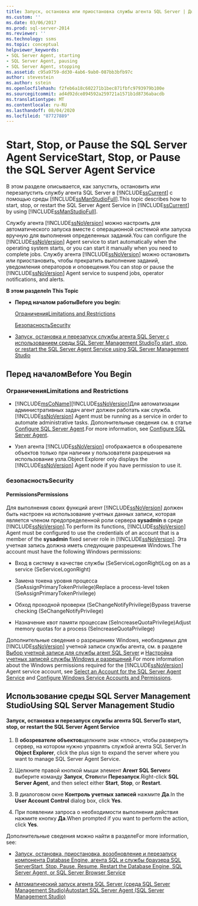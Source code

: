 ```yaml
---
title: Запуск, остановка или приостановка службы агента SQL Server | Документация Майкрософт
ms.custom: ''
ms.date: 03/06/2017
ms.prod: sql-server-2014
ms.reviewer: ''
ms.technology: ssms
ms.topic: conceptual
helpviewer_keywords:
- SQL Server Agent, starting
- SQL Server Agent, pausing
- SQL Server Agent, stopping
ms.assetid: c95a9759-dd30-4ab6-9ab0-087bb3bfb97c
author: stevestein
ms.author: sstein
ms.openlocfilehash: f2feb6a18c602271b1bec871fbfc9793979b100e
ms.sourcegitcommit: ad4d92dce894592a259721a1571b1d8736abacdb
ms.translationtype: MT
ms.contentlocale: ru-RU
ms.lasthandoff: 08/04/2020
ms.locfileid: "87727889"
---
```

# <a name="start-stop-or-pause-the-sql-server-agent-service"></a><span data-ttu-id="afc41-102">Start, Stop, or Pause the SQL Server Agent Service</span><span class="sxs-lookup"><span data-stu-id="afc41-102">Start, Stop, or Pause the SQL Server Agent Service</span></span>
  <span data-ttu-id="afc41-103">В этом разделе описывается, как запустить, остановить или перезапустить службу агента SQL Server в [!INCLUDE[ssCurrent](../../includes/sscurrent-md.md)] с помощью среды [!INCLUDE[ssManStudioFull](../../includes/ssmanstudiofull-md.md)].</span><span class="sxs-lookup"><span data-stu-id="afc41-103">This topic describes how to start, stop, or restart the SQL Server Agent Service in [!INCLUDE[ssCurrent](../../includes/sscurrent-md.md)] by using [!INCLUDE[ssManStudioFull](../../includes/ssmanstudiofull-md.md)].</span></span>  
  
 <span data-ttu-id="afc41-104">Службу агента [!INCLUDE[ssNoVersion](../../includes/ssnoversion-md.md)] можно настроить для автоматического запуска вместе с операционной системой или запуска вручную для выполнения определенных заданий.</span><span class="sxs-lookup"><span data-stu-id="afc41-104">You can configure the [!INCLUDE[ssNoVersion](../../includes/ssnoversion-md.md)] Agent service to start automatically when the operating system starts, or you can start it manually when you need to complete jobs.</span></span> <span data-ttu-id="afc41-105">Службу агента [!INCLUDE[ssNoVersion](../../includes/ssnoversion-md.md)] можно остановить или приостановить, чтобы прекратить выполнение заданий, уведомления операторов и оповещения.</span><span class="sxs-lookup"><span data-stu-id="afc41-105">You can stop or pause the [!INCLUDE[ssNoVersion](../../includes/ssnoversion-md.md)] Agent service to suspend jobs, operator notifications, and alerts.</span></span>  
  
 <span data-ttu-id="afc41-106">**В этом разделе**</span><span class="sxs-lookup"><span data-stu-id="afc41-106">**In This Topic**</span></span>  
  
-   <span data-ttu-id="afc41-107">**Перед началом работы**</span><span class="sxs-lookup"><span data-stu-id="afc41-107">**Before you begin:**</span></span>  
  
     [<span data-ttu-id="afc41-108">Ограничения</span><span class="sxs-lookup"><span data-stu-id="afc41-108">Limitations and Restrictions</span></span>](#Restrictions)  
  
     [<span data-ttu-id="afc41-109">Безопасность</span><span class="sxs-lookup"><span data-stu-id="afc41-109">Security</span></span>](#Security)  
  
-   [<span data-ttu-id="afc41-110">Запуск, остановка и перезапуск службы агента SQL Server с использованием среды SQL Server Management Studio</span><span class="sxs-lookup"><span data-stu-id="afc41-110">To start, stop, or restart the SQL Server Agent Service using SQL Server Management Studio</span></span>](#SSMSProcedure)  
  
##  <a name="before-you-begin"></a><a name="BeforeYouBegin"></a> <span data-ttu-id="afc41-111">Перед началом</span><span class="sxs-lookup"><span data-stu-id="afc41-111">Before You Begin</span></span>  
  
###  <a name="limitations-and-restrictions"></a><a name="Restrictions"></a> <span data-ttu-id="afc41-112">Ограничения</span><span class="sxs-lookup"><span data-stu-id="afc41-112">Limitations and Restrictions</span></span>  
  
-   [!INCLUDE[msCoName](../../includes/msconame-md.md)]<span data-ttu-id="afc41-113">[!INCLUDE[ssNoVersion](../../includes/ssnoversion-md.md)]Для автоматизации административных задач агент должен работать как служба.</span><span class="sxs-lookup"><span data-stu-id="afc41-113">[!INCLUDE[ssNoVersion](../../includes/ssnoversion-md.md)] Agent must be running as a service in order to automate administrative tasks.</span></span> <span data-ttu-id="afc41-114">Дополнительные сведения см. в статье [Configure SQL Server Agent](configure-sql-server-agent.md).</span><span class="sxs-lookup"><span data-stu-id="afc41-114">For more information, see [Configure SQL Server Agent](configure-sql-server-agent.md).</span></span>  
  
-   <span data-ttu-id="afc41-115">Узел агента [!INCLUDE[ssNoVersion](../../includes/ssnoversion-md.md)] отображается в обозревателе объектов только при наличии у пользователя разрешения на использование узла.</span><span class="sxs-lookup"><span data-stu-id="afc41-115">Object Explorer only displays the [!INCLUDE[ssNoVersion](../../includes/ssnoversion-md.md)] Agent node if you have permission to use it.</span></span>  
  
###  <a name="security"></a><a name="Security"></a> <span data-ttu-id="afc41-116">безопасность</span><span class="sxs-lookup"><span data-stu-id="afc41-116">Security</span></span>  
  
####  <a name="permissions"></a><a name="Permissions"></a> <span data-ttu-id="afc41-117">Permissions</span><span class="sxs-lookup"><span data-stu-id="afc41-117">Permissions</span></span>  
 <span data-ttu-id="afc41-118">Для выполнения своих функций агент [!INCLUDE[ssNoVersion](../../includes/ssnoversion-md.md)] должен быть настроен на использование учетных данных записи, которая является членом предопределенной роли сервера **sysadmin** в среде [!INCLUDE[ssNoVersion](../../includes/ssnoversion-md.md)].</span><span class="sxs-lookup"><span data-stu-id="afc41-118">To perform its functions, [!INCLUDE[ssNoVersion](../../includes/ssnoversion-md.md)] Agent must be configured to use the credentials of an account that is a member of the **sysadmin** fixed server role in [!INCLUDE[ssNoVersion](../../includes/ssnoversion-md.md)].</span></span> <span data-ttu-id="afc41-119">Эта учетная запись должна иметь следующие разрешения Windows.</span><span class="sxs-lookup"><span data-stu-id="afc41-119">The account must have the following Windows permissions:</span></span>  
  
-   <span data-ttu-id="afc41-120">Вход в систему в качестве службы (SeServiceLogonRight)</span><span class="sxs-lookup"><span data-stu-id="afc41-120">Log on as a service (SeServiceLogonRight)</span></span>  
  
-   <span data-ttu-id="afc41-121">Замена токена уровня процесса (SeAssignPrimaryTokenPrivilege)</span><span class="sxs-lookup"><span data-stu-id="afc41-121">Replace a process-level token (SeAssignPrimaryTokenPrivilege)</span></span>  
  
-   <span data-ttu-id="afc41-122">Обход проходной проверки (SeChangeNotifyPrivilege)</span><span class="sxs-lookup"><span data-stu-id="afc41-122">Bypass traverse checking (SeChangeNotifyPrivilege)</span></span>  
  
-   <span data-ttu-id="afc41-123">Назначение квот памяти процессам (SeIncreaseQuotaPrivilege)</span><span class="sxs-lookup"><span data-stu-id="afc41-123">Adjust memory quotas for a process (SeIncreaseQuotaPrivilege)</span></span>  
  
 <span data-ttu-id="afc41-124">Дополнительные сведения о разрешениях Windows, необходимых для [!INCLUDE[ssNoVersion](../../includes/ssnoversion-md.md)] учетной записи службы агента, см. в разделе [Выбор учетной записи для службы агент SQL Server](select-an-account-for-the-sql-server-agent-service.md) и [Настройка учетных записей службы Windows и разрешений](../../database-engine/configure-windows/configure-windows-service-accounts-and-permissions.md).</span><span class="sxs-lookup"><span data-stu-id="afc41-124">For more information about the Windows permissions required for the [!INCLUDE[ssNoVersion](../../includes/ssnoversion-md.md)] Agent service account, see [Select an Account for the SQL Server Agent Service](select-an-account-for-the-sql-server-agent-service.md) and [Configure Windows Service Accounts and Permissions](../../database-engine/configure-windows/configure-windows-service-accounts-and-permissions.md).</span></span>  
  
##  <a name="using-sql-server-management-studio"></a><a name="SSMSProcedure"></a> <span data-ttu-id="afc41-125">Использование среды SQL Server Management Studio</span><span class="sxs-lookup"><span data-stu-id="afc41-125">Using SQL Server Management Studio</span></span>  
  
#### <a name="to-start-stop-or-restart-the-sql-server-agent-service"></a><span data-ttu-id="afc41-126">Запуск, остановка и перезапуск службы агента SQL Server</span><span class="sxs-lookup"><span data-stu-id="afc41-126">To start, stop, or restart the SQL Server Agent Service</span></span>  
  
1.  <span data-ttu-id="afc41-127">В **обозревателе объектов**щелкните знак «плюс», чтобы развернуть сервер, на котором нужно управлять службой агента SQL Server.</span><span class="sxs-lookup"><span data-stu-id="afc41-127">In **Object Explorer**, click the plus sign to expand the server where you want to manage SQL Server Agent Service.</span></span>  
  
2.  <span data-ttu-id="afc41-128">Щелкните правой кнопкой мыши элемент **Агент SQL Server**и выберите команду **Запуск**, **Стоп**или **Перезапуск**.</span><span class="sxs-lookup"><span data-stu-id="afc41-128">Right-click **SQL Server Agent**, and then select either **Start**, **Stop**, or **Restart**.</span></span>  
  
3.  <span data-ttu-id="afc41-129">В диалоговом окне **Контроль учетных записей** нажмите **Да**.</span><span class="sxs-lookup"><span data-stu-id="afc41-129">In the **User Account Control** dialog box, click **Yes**.</span></span>  
  
4.  <span data-ttu-id="afc41-130">При появлении запроса о необходимости выполнения действия нажмите кнопку **Да**.</span><span class="sxs-lookup"><span data-stu-id="afc41-130">When prompted if you want to perform the action, click **Yes**.</span></span>  
  
 <span data-ttu-id="afc41-131">Дополнительные сведения можно найти в разделе</span><span class="sxs-lookup"><span data-stu-id="afc41-131">For more information, see:</span></span>  
  
-   [<span data-ttu-id="afc41-132">Запуск, остановка, приостановка, возобновление и перезапуск компонента Database Engine, агента SQL и службы браузера SQL Server</span><span class="sxs-lookup"><span data-stu-id="afc41-132">Start, Stop, Pause, Resume, Restart the Database Engine, SQL Server Agent, or SQL Server Browser Service</span></span>](../../database-engine/configure-windows/start-stop-pause-resume-restart-sql-server-services.md)  
  
-   [<span data-ttu-id="afc41-133">Автоматический запуск агента SQL Server (среда SQL Server Management Studio)</span><span class="sxs-lookup"><span data-stu-id="afc41-133">Autostart SQL Server Agent &#40;SQL Server Management Studio&#41;</span></span>](autostart-sql-server-agent-sql-server-management-studio.md)  
  
  
